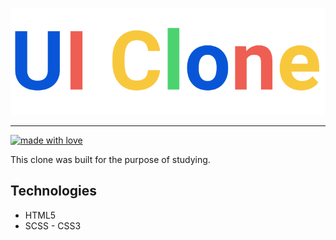 ![logo](/assets/logo.svg)

---

[![made with love](http://ForTheBadge.com/images/badges/built-with-love.svg)](https://github.com/Syrth)

This clone was built for the purpose of studying.

## Technologies
- HTML5
- SCSS - CSS3
